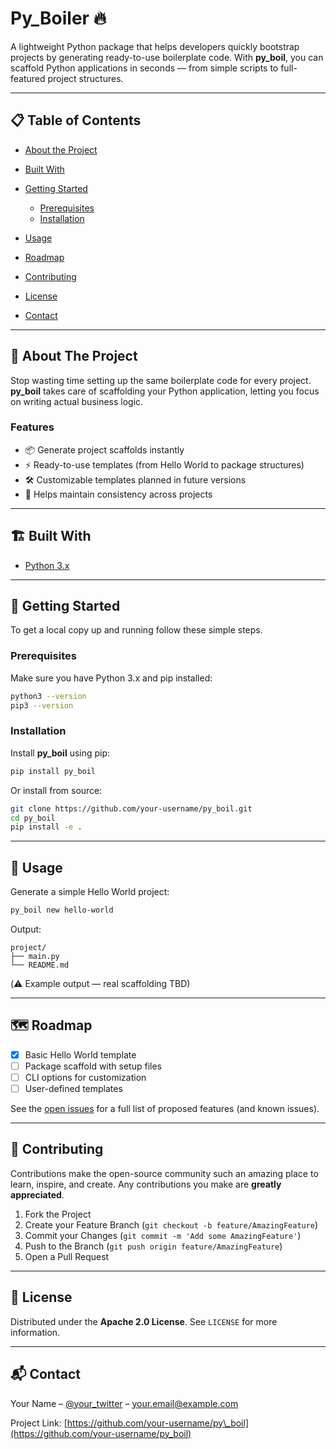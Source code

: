 # Py_Boiler 🔥

A lightweight Python package that helps developers quickly bootstrap projects by generating ready-to-use boilerplate code. With **py\_boil**, you can scaffold Python applications in seconds — from simple scripts to full-featured project structures.

---

## 📋 Table of Contents

* [About the Project](#about-the-project)
* [Built With](#built-with)
* [Getting Started](#getting-started)

  * [Prerequisites](#prerequisites)
  * [Installation](#installation)
* [Usage](#usage)
* [Roadmap](#roadmap)
* [Contributing](#contributing)
* [License](#license)
* [Contact](#contact)

---

## 📖 About The Project

Stop wasting time setting up the same boilerplate code for every project. **py\_boil** takes care of scaffolding your Python application, letting you focus on writing actual business logic.

### Features

* 📦 Generate project scaffolds instantly
* ⚡ Ready-to-use templates (from Hello World to package structures)
* 🛠️ Customizable templates planned in future versions
* 🚀 Helps maintain consistency across projects

---

## 🏗️ Built With

* [Python 3.x](https://www.python.org/)

---

## 🚀 Getting Started

To get a local copy up and running follow these simple steps.

### Prerequisites

Make sure you have Python 3.x and pip installed:

```bash
python3 --version
pip3 --version
```

### Installation

Install **py\_boil** using pip:

```bash
pip install py_boil
```

Or install from source:

```bash
git clone https://github.com/your-username/py_boil.git
cd py_boil
pip install -e .
```

---

## 📝 Usage

Generate a simple Hello World project:

```bash
py_boil new hello-world
```

Output:

```text
project/
├── main.py
└── README.md
```

(⚠️ Example output — real scaffolding TBD)

---

## 🗺️ Roadmap

* [x] Basic Hello World template
* [ ] Package scaffold with setup files
* [ ] CLI options for customization
* [ ] User-defined templates

See the [open issues](https://github.com/your-username/py_boil/issues) for a full list of proposed features (and known issues).

---

## 🤝 Contributing

Contributions make the open-source community such an amazing place to learn, inspire, and create. Any contributions you make are **greatly appreciated**.

1. Fork the Project
2. Create your Feature Branch (`git checkout -b feature/AmazingFeature`)
3. Commit your Changes (`git commit -m 'Add some AmazingFeature'`)
4. Push to the Branch (`git push origin feature/AmazingFeature`)
5. Open a Pull Request

---

## 📜 License

Distributed under the **Apache 2.0 License**. See `LICENSE` for more information.

---

## 📬 Contact

Your Name – [@your\_twitter](https://twitter.com/your_twitter) – [your.email@example.com](mailto:your.email@example.com)

Project Link: [https://github.com/your-username/py\_boil](https://github.com/your-username/py_boil)
